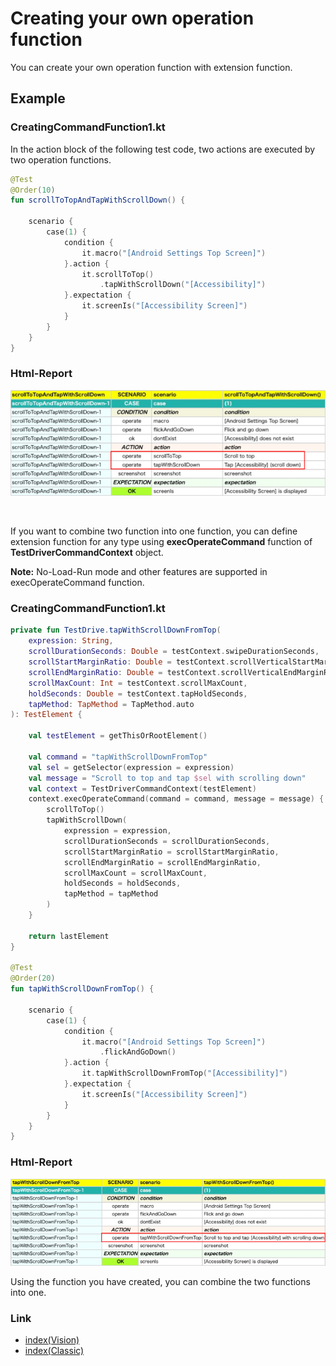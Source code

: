 # Creating your own operation function

You can create your own operation function with extension function.

## Example

### CreatingCommandFunction1.kt

In the action block of the following test code, two actions are executed by two operation functions.

```kotlin
@Test
@Order(10)
fun scrollToTopAndTapWithScrollDown() {

    scenario {
        case(1) {
            condition {
                it.macro("[Android Settings Top Screen]")
            }.action {
                it.scrollToTop()
                    .tapWithScrollDown("[Accessibility]")
            }.expectation {
                it.screenIs("[Accessibility Screen]")
            }
        }
    }
}
```

### Html-Report

![](_images/creating_your_own_operation_function_1.png)

<br>

If you want to combine two function into one function, you can define extension function for any type
using **execOperateCommand** function of **TestDriverCommandContext** object.

**Note:** No-Load-Run mode and other features are supported in execOperateCommand function.

### CreatingCommandFunction1.kt

```kotlin
private fun TestDrive.tapWithScrollDownFromTop(
    expression: String,
    scrollDurationSeconds: Double = testContext.swipeDurationSeconds,
    scrollStartMarginRatio: Double = testContext.scrollVerticalStartMarginRatio,
    scrollEndMarginRatio: Double = testContext.scrollVerticalEndMarginRatio,
    scrollMaxCount: Int = testContext.scrollMaxCount,
    holdSeconds: Double = testContext.tapHoldSeconds,
    tapMethod: TapMethod = TapMethod.auto
): TestElement {

    val testElement = getThisOrRootElement()

    val command = "tapWithScrollDownFromTop"
    val sel = getSelector(expression = expression)
    val message = "Scroll to top and tap $sel with scrolling down"
    val context = TestDriverCommandContext(testElement)
    context.execOperateCommand(command = command, message = message) {
        scrollToTop()
        tapWithScrollDown(
            expression = expression,
            scrollDurationSeconds = scrollDurationSeconds,
            scrollStartMarginRatio = scrollStartMarginRatio,
            scrollEndMarginRatio = scrollEndMarginRatio,
            scrollMaxCount = scrollMaxCount,
            holdSeconds = holdSeconds,
            tapMethod = tapMethod
        )
    }

    return lastElement
}

@Test
@Order(20)
fun tapWithScrollDownFromTop() {

    scenario {
        case(1) {
            condition {
                it.macro("[Android Settings Top Screen]")
                    .flickAndGoDown()
            }.action {
                it.tapWithScrollDownFromTop("[Accessibility]")
            }.expectation {
                it.screenIs("[Accessibility Screen]")
            }
        }
    }
}
```

### Html-Report

![](_images/creating_your_own_operation_function_2.png)

Using the function you have created, you can combine the two functions into one.

### Link

- [index(Vision)](../../index.md)
- [index(Classic)](../../classic/index.md)

